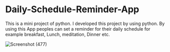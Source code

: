 # Daily-Schedule-Reminder-App
This is a mini project of python. I developed this project by using python. By using this App peoples can set a reminder for their daily schedule for example breakfast, Lunch, meditation, Dinner etc.

![Screenshot (477)](https://github.com/abhijeet2603/Daily-Schedule-Reminder-App/assets/130207398/c17080cd-74c9-4131-90f2-e49b3660c0f0)
